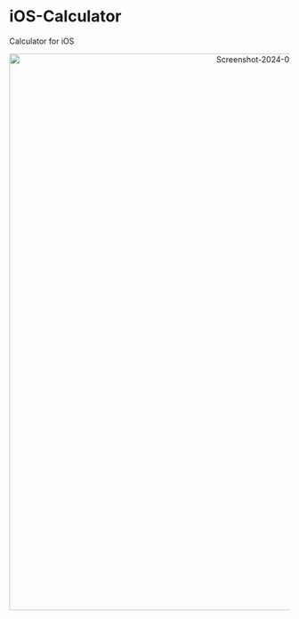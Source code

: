 # iOS-Calculator
Calculator for iOS

<p align="center">
   <a href='https://postimg.cc/SX2sWrrp' target='_blank'><img width=1000 src='https://i.postimg.cc/SX2sWrrp/Screenshot-2024-09-25-at-11-13-36-PM.png' border='0' alt='Screenshot-2024-09-25-at-11-13-36-PM'/></a>
</p>
